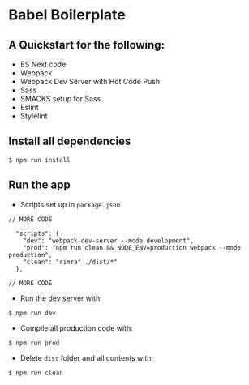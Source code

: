 # Babel Boilerplate

## A Quickstart for the following:
* ES Next code
* Webpack
* Webpack Dev Server with Hot Code Push
* Sass
* SMACKS setup for Sass
* Eslint
* Stylelint

## Install all dependencies
`$ npm run install`

## Run the app
* Scripts set up in `package.json`

```
// MORE CODE

  "scripts": {
    "dev": "webpack-dev-server --mode development",
    "prod": "npm run clean && NODE_ENV=production webpack --mode production",
    "clean": "rimraf ./dist/*"
  },

// MORE CODE
```

* Run the dev server with:

`$ npm run dev`

* Compile all production code with:

`$ npm run prod`

* Delete `dist` folder and all contents with:

`$ npm run clean`

